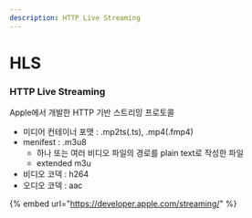 ```yaml
---
description: HTTP Live Streaming
---
```


# HLS

### HTTP Live Streaming

Apple에서 개발한 HTTP 기반 스트리밍 프로토콜

* 미디어 컨테이너 포맷 : .mp2ts\(.ts\), .mp4\(.fmp4\)
* menifest : .m3u8
  * 하나 또는 여러 비디오 파일의 경로를 plain text로 작성한 파일
  * extended m3u
* 비디오 코덱 : h264
* 오디오 코덱 : aac



{% embed url="https://developer.apple.com/streaming/" %}





